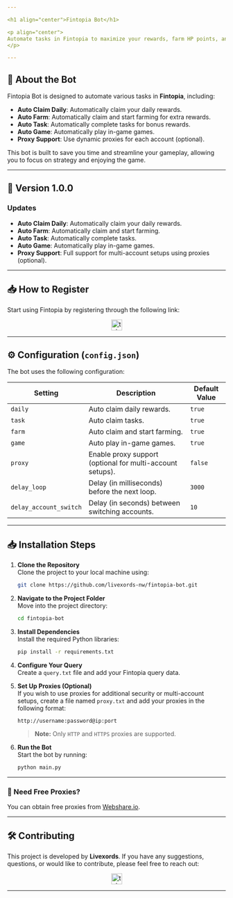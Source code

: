 ```yaml
---

<h1 align="center">Fintopia Bot</h1>

<p align="center">
Automate tasks in Fintopia to maximize your rewards, farm HP points, and enjoy a seamless gaming experience!
</p>

---
```


## 🚀 About the Bot

Fintopia Bot is designed to automate various tasks in **Fintopia**, including:

- **Auto Claim Daily**: Automatically claim your daily rewards.
- **Auto Farm**: Automatically claim and start farming for extra rewards.
- **Auto Task**: Automatically complete tasks for bonus rewards.
- **Auto Game**: Automatically play in-game games.
- **Proxy Support**: Use dynamic proxies for each account (optional).

This bot is built to save you time and streamline your gameplay, allowing you to focus on strategy and enjoying the game.

---

## 🌟 Version 1.0.0

### Updates

- **Auto Claim Daily**: Automatically claim your daily rewards.
- **Auto Farm**: Automatically claim and start farming.
- **Auto Task**: Automatically complete tasks.
- **Auto Game**: Automatically play in-game games.
- **Proxy Support**: Full support for multi-account setups using proxies (optional).

---

## 📥 **How to Register**

Start using Fintopia by registering through the following link:

<div align="center">
  <a href="https://fintop.io/31uyN6BF24" target="_blank">
    <img src="https://img.shields.io/static/v1?message=Fintopia&logo=telegram&label=&color=2CA5E0&logoColor=white&labelColor=&style=for-the-badge" height="25" alt="telegram logo" />
  </a>
</div>

---

## ⚙️ Configuration (`config.json`)

The bot uses the following configuration:

| **Setting**            | **Description**                                           | **Default Value** |
| ---------------------- | --------------------------------------------------------- | ----------------- |
| `daily`                | Auto claim daily rewards.                                 | `true`            |
| `task`                 | Auto claim tasks.                                         | `true`            |
| `farm`                 | Auto claim and start farming.                             | `true`            |
| `game`                 | Auto play in-game games.                                  | `true`            |
| `proxy`                | Enable proxy support (optional for multi-account setups). | `false`           |
| `delay_loop`           | Delay (in milliseconds) before the next loop.             | `3000`            |
| `delay_account_switch` | Delay (in seconds) between switching accounts.            | `10`              |

---

## 📥 Installation Steps

1. **Clone the Repository**  
   Clone the project to your local machine using:

   ```bash
   git clone https://github.com/livexords-nw/fintopia-bot.git
   ```

2. **Navigate to the Project Folder**  
   Move into the project directory:

   ```bash
   cd fintopia-bot
   ```

3. **Install Dependencies**  
   Install the required Python libraries:

   ```bash
   pip install -r requirements.txt
   ```

4. **Configure Your Query**  
   Create a `query.txt` file and add your Fintopia query data.

5. **Set Up Proxies (Optional)**  
   If you wish to use proxies for additional security or multi-account setups, create a file named `proxy.txt` and add your proxies in the following format:

   ```
   http://username:password@ip:port
   ```

   > **Note:** Only `HTTP` and `HTTPS` proxies are supported.

6. **Run the Bot**  
   Start the bot by running:

   ```bash
   python main.py
   ```

---

### 🔹 Need Free Proxies?

You can obtain free proxies from [Webshare.io](https://www.webshare.io/).

---

## 🛠️ Contributing

This project is developed by **Livexords**. If you have any suggestions, questions, or would like to contribute, please feel free to reach out:

<div align="center">
  <a href="https://t.me/livexordsscript" target="_blank">
    <img src="https://img.shields.io/static/v1?message=Livexords&logo=telegram&label=&color=2CA5E0&logoColor=white&labelColor=&style=for-the-badge" height="25" alt="telegram logo" />
  </a>
</div>

---
